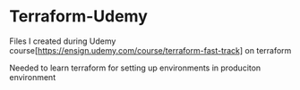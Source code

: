 # Terraform-Udemy
Files I created during Udemy course[https://ensign.udemy.com/course/terraform-fast-track] on terraform 

Needed to learn terraform for setting up environments in produciton environment
